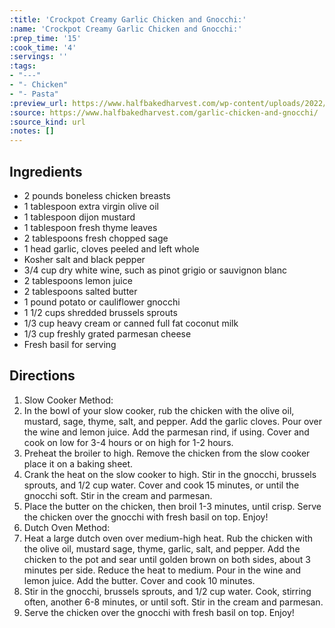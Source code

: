```yaml
---
:title: 'Crockpot Creamy Garlic Chicken and Gnocchi:'
:name: 'Crockpot Creamy Garlic Chicken and Gnocchi:'
:prep_time: '15'
:cook_time: '4'
:servings: ''
:tags:
- "---"
- "- Chicken"
- "- Pasta"
:preview_url: https://www.halfbakedharvest.com/wp-content/uploads/2022/09/Crockpot-Creamy-Garlic-Chicken-and-Gnocchi-5.jpg
:source: https://www.halfbakedharvest.com/garlic-chicken-and-gnocchi/
:source_kind: url
:notes: []
---
```


## Ingredients
- 2 pounds boneless chicken breasts
- 1 tablespoon extra virgin olive oil
- 1 tablespoon dijon mustard
- 1 tablespoon fresh thyme leaves
- 2 tablespoons fresh chopped sage
- 1 head garlic, cloves peeled and left whole
- Kosher salt and black pepper
- 3/4 cup dry white wine, such as pinot grigio or sauvignon blanc
- 2 tablespoons lemon juice
- 2 tablespoons salted butter
- 1 pound potato or cauliflower gnocchi
- 1 1/2 cups shredded brussels sprouts
- 1/3 cup heavy cream or canned full fat coconut milk
- 1/3 cup freshly grated parmesan cheese
- Fresh basil for serving


## Directions
1. Slow Cooker Method:
2. In the bowl of your slow cooker, rub the chicken with the olive oil, mustard, sage, thyme, salt, and pepper. Add the garlic cloves. Pour over the wine and lemon juice. Add the parmesan rind, if using. Cover and cook on low for 3-4 hours or on high for 1-2 hours.
3. Preheat the broiler to high. Remove the chicken from the slow cooker place it on a baking sheet.
4. Crank the heat on the slow cooker to high. Stir in the gnocchi, brussels sprouts, and 1/2 cup water. Cover and cook 15 minutes, or until the gnocchi soft. Stir in the cream and parmesan.
5. Place the butter on the chicken, then broil 1-3 minutes, until crisp. Serve the chicken over the gnocchi with fresh basil on top. Enjoy!
6. Dutch Oven Method:
7. Heat a large dutch oven over medium-high heat. Rub the chicken with the olive oil, mustard sage, thyme, garlic, salt, and pepper. Add the chicken to the pot and sear until golden brown on both sides, about 3 minutes per side. Reduce the heat to medium. Pour in the wine and lemon juice. Add the butter. Cover and cook 10 minutes.
8. Stir in the gnocchi, brussels sprouts, and 1/2 cup water. Cook, stirring often, another 6-8 minutes, or until soft. Stir in the cream and parmesan.
9. Serve the chicken over the gnocchi with fresh basil on top. Enjoy!

